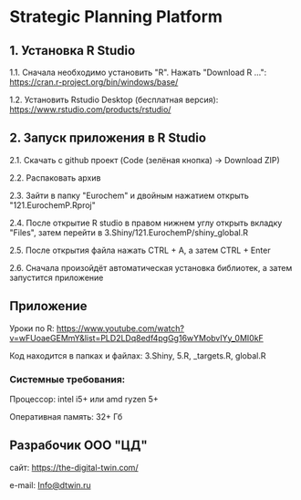 # Strategic Planning Platform
## 1. Установка R Studio
1.1. Сначала необходимо установить "R". Нажать "Download R ...": https://cran.r-project.org/bin/windows/base/
  
  1.2. Установить Rstudio Desktop (бесплатная версия): https://www.rstudio.com/products/rstudio/
  
  ## 2. Запуск приложения в R Studio
  2.1. Скачать с github проект (Code (зелёная кнопка) -> Download ZIP)

2.2. Распаковать архив

2.3. Зайти в папку "Eurochem" и двойным нажатием открыть "121.EurochemP.Rproj"

2.4. После открытие R studio в правом нижнем углу открыть вкладку "Files", затем перейти в 3.Shiny/121.EurochemP/shiny_global.R

2.5. После открытия файла нажать CTRL + A, а затем CTRL + Enter

2.6. Сначала произойдёт автоматическая установка библиотек, а затем запустится приложение

## Приложение
Уроки по R: https://www.youtube.com/watch?v=wFUoaeGEMmY&list=PLD2LDq8edf4pgGg16wYMobvIYy_0MI0kF

Код находится в папках и файлах: 3.Shiny, 5.R, _targets.R, global.R

### Системные требования:
Процессор: intel i5+ или amd ryzen 5+

Оперативная память: 32+ Гб

## Разрабочик ООО "ЦД" 

сайт:   https://the-digital-twin.com/

e-mail: Info@dtwin.ru 
